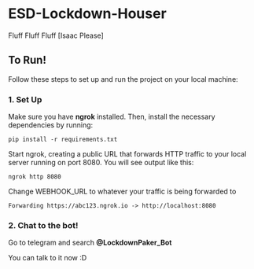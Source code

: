 # ESD-Lockdown-Houser

Fluff Fluff Fluff [Isaac Please]

## To Run!

Follow these steps to set up and run the project on your local machine:

### 1. Set Up
Make sure you have **ngrok** installed. Then, install the necessary dependencies by running:

```
pip install -r requirements.txt
```

Start ngrok, creating a public URL that forwards HTTP traffic to your local server running on port 8080. You will see output like this:

```
ngrok http 8080
```
Change WEBHOOK_URL to whatever your traffic is being forwarded to 
```
Forwarding https://abc123.ngrok.io -> http://localhost:8080
```
### 2. Chat to the bot!

Go to telegram and search **@LockdownPaker_Bot**

You can talk to it now :D
